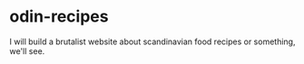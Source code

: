 # odin-recipes
I will build a brutalist website about scandinavian food recipes or something, we'll see.
